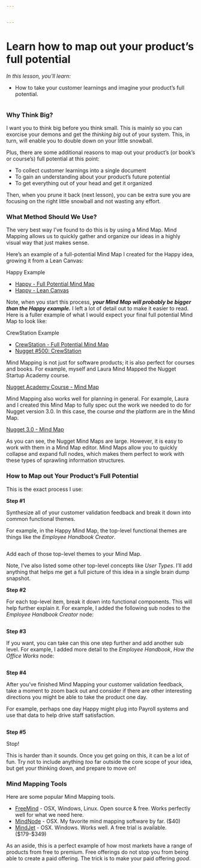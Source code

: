 ```yaml
---


---
```


<h1 id="learn-how-to-map-out-your-products-full-potential">Learn how to map out your product’s full potential</h1>
<p><em>In this lesson, you’ll learn:</em></p>
<ul>
<li>How to take your customer learnings and imagine your product’s full potential.</li>
</ul>
<p><img src="https://s3.amazonaws.com/nugget.one/academy/boxing.svg" alt=""></p>
<h3 id="why-think-big">Why Think Big?</h3>
<p>I want you to think big before you think small. This is mainly so you can exorcise your demons and get the  <em>thinking big</em>  out of your system. This, in turn, will enable you to double down on your little snowball.</p>
<p>Plus, there are some additional reasons to map out your product’s (or book’s or course’s) full potential at this point:</p>
<ul>
<li>To collect customer learnings into a single document</li>
<li>To gain an understanding about your product’s future potential</li>
<li>To get everything out of your head and get it organized</li>
</ul>
<p>Then, when you prune it back (next lesson), you can be extra sure you are focusing on the right little snowball and not wasting any effort.</p>
<h3 id="what-method-should-we-use">What Method Should We Use?</h3>
<p>The very best way I’ve found to do this is by using a Mind Map. Mind Mapping allows us to quickly gather and organize our ideas in a highly visual way that just makes sense.</p>
<p>Here’s an example of a full-potential Mind Map I created for the Happy idea, growing it from a Lean Canvas:</p>
<p>Happy Example</p>
<ul>
<li><a href="https://s3.amazonaws.com/nugget.one/academy/get-happy-full.pdf">Happy - Full Potential Mind Map</a></li>
<li><a href="https://canvanizer.com/canvas/r6tN7qmyoREb9">Happy - Lean Canvas</a></li>
</ul>
<p>Note, when you start this process,  <strong><em>your Mind Map will probably be bigger than the Happy example.</em></strong>  I left a lot of detail out to make it easier to read. Here is a fuller example of what I would expect your final full potential Mind Map to look like:</p>
<p>CrewStation Example</p>
<ul>
<li><a href="https://s3.amazonaws.com/nugget.one/academy/mindmap-crewstation.pdf">CrewStation - Full Potential Mind Map</a></li>
<li><a href="https://nugget.one/nugget/500">Nugget #500: CrewStation</a></li>
</ul>
<p>Mind Mapping is not just for software products; it is also perfect for courses and books. For example, myself and Laura Mind Mapped the Nugget Startup Academy course.</p>
<p><a href="https://s3.amazonaws.com/nugget.one/academy/nugget-course.pdf">Nugget Academy Course - Mind Map</a></p>
<p>Mind Mapping also works well for planning in general. For example, Laura and I created this Mind Map to fully spec out the work we needed to do for Nugget version 3.0. In this case, the course  <em>and</em>  the platform are in the Mind Map.</p>
<p><a href="https://s3.amazonaws.com/nugget.one/academy/nugget-complete.pdf">Nugget 3.0 - Mind Map</a></p>
<p>As you can see, the Nugget Mind Maps are large. However, it is easy to work with them in a Mind Map editor. Mind Maps allow you to quickly collapse and expand full nodes, which makes them perfect to work with these types of sprawling information structures.</p>
<h3 id="how-to-map-out-your-products-full-potential">How to Map out Your Product’s Full Potential</h3>
<p>This is the exact process I use:</p>
<p><strong>Step #1</strong></p>
<p>Synthesize all of your customer validation feedback and break it down into common functional themes.</p>
<p>For example, in the Happy Mind Map, the top-level functional themes are things like the  <em>Employee Handbook Creator</em>.</p>
<p><img src="https://s3.amazonaws.com/nugget.one/academy/screenshot-2018-06-14-134426.png" alt=""></p>
<p>Add each of those top-level themes to your Mind Map.</p>
<p>Note, I’ve also listed some other top-level concepts like  <em>User Types</em>. I’ll add anything that helps me get a full picture of this idea in a single brain dump snapshot.</p>
<p><strong>Step #2</strong></p>
<p>For each top-level item, break it down into functional components. This will help further explain it. For example, I added the following sub nodes to the  <em>Employee Handbook Creator</em>  node:</p>
<p><img src="https://s3.amazonaws.com/nugget.one/academy/screenshot-2018-06-14-111826.png" alt=""></p>
<p><strong>Step #3</strong></p>
<p>If you want, you can take can this one step further and add another sub level. For example, I added more detail to the  <em>Employee Handbook</em>,  <em>How the Office Works</em>  node:</p>
<p><img src="https://s3.amazonaws.com/nugget.one/academy/screenshot-2018-06-14-112833.png" alt=""></p>
<p><strong>Step #4</strong></p>
<p>After you’ve finished Mind Mapping your customer validation feedback, take a moment to zoom back out and consider if there are other interesting directions you might be able to take the product one day.</p>
<p>For example, perhaps one day Happy might plug into Payroll systems and use that data to help drive staff satisfaction.</p>
<p><img src="https://s3.amazonaws.com/nugget.one/academy/screenshot-2018-06-14-134239.png" alt=""></p>
<p><strong>Step #5</strong></p>
<p>Stop!</p>
<p>This is harder than it sounds. Once you get going on this, it can be a lot of fun. Try not to include anything  <em>too</em>  far outside the core scope of your idea, but get your thinking down, and prepare to move on!</p>
<h3 id="mind-mapping-tools">Mind Mapping Tools</h3>
<p>Here are some popular Mind Mapping tools.</p>
<ul>
<li><a href="http://freemind.sourceforge.net/wiki/index.php/Download">FreeMind</a>  - OSX, Windows, Linux. Open source &amp; free. Works perfectly well for what we need here.</li>
<li><a href="https://mindnode.com/">MindNode</a>  - OSX. My favorite mind mapping software by far. ($40)</li>
<li><a href="https://www.mindjet.com/">MindJet</a>  - OSX. Windows. Works well. A free trial is available. ($179-$349)</li>
</ul>
<p>As an aside, this is a perfect example of how most markets have a range of products from free to premium. Free offerings do not stop you from being able to create a paid offering. The trick is to make your paid offering  <em>good</em>.</p>

